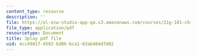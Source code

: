 ```yaml
---
content_type: resource
description: ''
file: https://ol-ocw-studio-app-qa.s3.amazonaws.com/courses/21g-101-chinese-i-regular-fall-2014/4cc4941f4592bd06bca163ab464dfd82_pVJ6E-jUeb0.pdf
file_type: application/pdf
resourcetype: Document
title: 3play pdf file
uid: 4cc4941f-4592-bd06-bca1-63ab464dfd82
---
```

